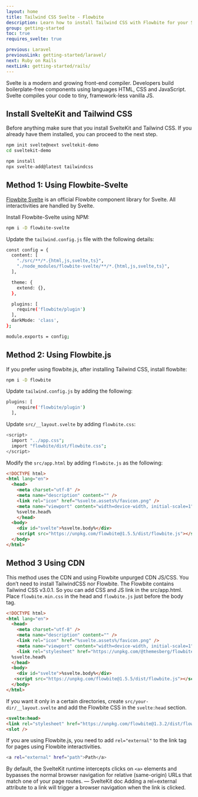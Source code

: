 ```yaml
---
layout: home
title: Tailwind CSS Svelte - Flowbite
description: Learn how to install Tailwind CSS with Flowbite for your Svelte project and start developing modern web applications using interactive elements based on utility classes
group: getting-started
toc: true
requires_svelte: true

previous: Laravel
previousLink: getting-started/laravel/
next: Ruby on Rails
nextLink: getting-started/rails/
---
```


Svelte is a modern and growing front-end compiler. Developers build boilerplate-free components using languages HTML, CSS and JavaScript. Svelte compiles your code to tiny, framework-less vanilla JS. 

## Install SvelteKit and Tailwind CSS

Before anything make sure that you install SvelteKit and Tailwind CSS. If you already have them installed, you can proceed to the next step.

```bash
npm init svelte@next sveltekit-demo
cd sveltekit-demo

npm install
npx svelte-add@latest tailwindcss
```

## Method 1: Using Flowbite-Svelte

[Flowbite Svelte](https://flowbite-svelte.com) is an official Flowbite component library for Svelte. All interactivities are handled by Svelte.

Install Flowbite-Svelte using NPM:

```bash
npm i -D flowbite-svelte
```

Update the `tailwind.config.js` file with the following details:

```bash
const config = {
  content: [
    "./src/**/*.{html,js,svelte,ts}",
    "./node_modules/flowbite-svelte/**/*.{html,js,svelte,ts}",
  ],

  theme: {
    extend: {},
  },

  plugins: [
    require('flowbite/plugin')
  ],
  darkMode: 'class',
};

module.exports = config;
```

## Method 2: Using Flowbite.js

If you prefer using flowbite.js, after installing Tailwind CSS, install flowbite:

```bash
npm i -D flowbite
```

Update `tailwind.config.js` by adding the following:

```bash
plugins: [
    require('flowbite/plugin')
  ],
```

Update `src/__layout.svelte` by adding `flowbite.css`:

```bash
<script>
  import "../app.css";
  import "flowbite/dist/flowbite.css";
</script>
```

Modify the `src/app.html` by adding `flowbite.js` as the following:

```html
<!DOCTYPE html>
<html lang="en">
  <head>
    <meta charset="utf-8" />
    <meta name="description" content="" />
    <link rel="icon" href="%svelte.assets%/favicon.png" />
    <meta name="viewport" content="width=device-width, initial-scale=1" />
	%svelte.head%
    </head>
  <body>
    <div id="svelte">%svelte.body%</div>
    <script src="https://unpkg.com/flowbite@1.5.5/dist/flowbite.js"></script>
  </body>
</html>
```

## Method 3 Using CDN

This method uses the CDN and using Flowbite unpurged CDN JS/CSS. You don’t need to install TailwindCSS nor Flowbite.
The Flowbite contains Tailwind CSS v3.0.1. So you can add CSS and JS link in the src/app.html. Place `flowbite.min.css` in 
the head and `flowbite.js` just before the body tag.

```html
<!DOCTYPE html>
<html lang="en">
  <head>
    <meta charset="utf-8" />
    <meta name="description" content="" />
    <link rel="icon" href="%svelte.assets%/favicon.png" />
    <meta name="viewport" content="width=device-width, initial-scale=1" />
    <link rel="stylesheet" href="https://unpkg.com/@themesberg/flowbite@1.3.0/dist/flowbite.min.css" />
  %svelte.head%
  </head>
  <body>
    <div id="svelte">%svelte.body%</div>
   <script src="https://unpkg.com/flowbite@1.5.5/dist/flowbite.js"></script>
  </body>
</html>
```

If you want it only in a certain directories, create `src/your-dir/__layout.svelte` and add the Flowbite CSS in the `svelte:head` section.

```html
<svelte:head>
<link rel="stylesheet" href="https://unpkg.com/flowbite@1.3.2/dist/flowbite.min.css" /></svelte:head> 
<slot />
```

If you are using Flowbite.js, you need to add `rel="external"` to the link tag for pages using Flowbite interactivities.

```bash
<a rel="external" href="path">Path</a>
```

By default, the SvelteKit runtime intercepts clicks on `<a>` elements and bypasses the normal browser navigation for relative (same-origin) URLs that match one of your page routes. — SvelteKit doc
Adding a rel=external attribute to a link will trigger a browser navigation when the link is clicked.
